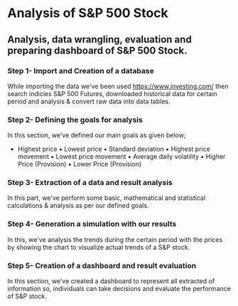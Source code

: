 # Analysis of S&P 500 Stock

## Analysis, data wrangling, evaluation and preparing dashboard of S&amp;P 500 Stock.

### Step 1- Import and Creation of a database

While importing the data we've been used https://www.investing.com/ then search indicies S&amp;P 500 Futures, downloaded historical data for certain period and analysis & convert raw data into data tables.


### Step 2- Defining the goals for analysis

In this section, we've defined our main goals as given below;

- Highest price 
▪ Lowest price 
▪ Standard deviation 
▪ Highest price movement 
▪ Lowest price movement 
▪ Average daily volatility 
▪ Higher Price (Provision) 
▪ Lower Price (Provision) 


### Step 3- Extraction of a data and result analysis

In this part, we've perform some basic, mathematical and statistical calculations & analysis as per our defined goals.


### Step 4- Generation a simulation with our results

In this, we've analysis the trends during the certain period with the prices by showing the chart to visualize actual trends of a S&P stock.


### Step 5- Creation of a dashboard and result evaluation

In this section, we've created a dashboard to represent all extracted of information so, individuals can take decisions and evaluate the performance of S&P stock.






